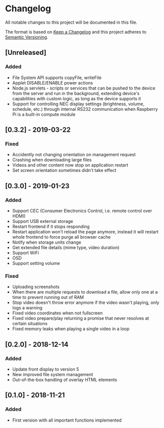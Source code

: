 # Changelog
All notable changes to this project will be documented in this file.

The format is based on [Keep a Changelog](http://keepachangelog.com/en/1.0.0/)
and this project adheres to [Semantic Versioning](http://semver.org/spec/v2.0.0.html).

## [Unreleased]
### Added
- File System API supports copyFile, writeFile
- Applet DISABLE/ENABLE power actions
- Node.js servlets - scripts or services that can be pushed to the device from the server and run in the background, extending device's capabilities with custom logic, as long as the device supports it
- Support for controlling NEC display settings (brightness, volume, schedule, etc.) through internal RS232 communication when Raspberry Pi is a built-in compute module

## [0.3.2] - 2019-03-22
### Fixed
- Accidently not changing orientation on management request
- Crashing when downloading large files
- Videos and other content now stop on application restart
- Set screen orientation sometimes didn't take effect

## [0.3.0] - 2019-01-23
### Added
- Support CEC (Consumer Electronics Control, i.e. remote control over HDMI)
- Support USB external storage
- Restart frontend if it stops responding
- Restart application won't reload the page anymore, instead it will restart whole frontend to force purge all browser cache
- Notify when storage units change
- Get extended file details (mime type, video duration)
- Support WiFi
- OSD
- Support setting volume
### Fixed
- Uploading screenshots
- When there are multiple requests to download a file, allow only one at a time to prevent running out of RAM
- Stop video doesn't throw error anymore if the video wasn't playing, only logs a warning
- Fixed video coordinates when not fullscreen
- Fixed video prepare/play returning a promise that never resolves at certain situations
- Fixed memory leaks when playing a single video in a loop

## [0.2.0] - 2018-12-14
### Added
- Update front display to version 5
- New improved file system management
- Out-of-the-box handling of overlay HTML elements

## [0.1.0] - 2018-11-21
### Added
- First version with all important functions implemented
